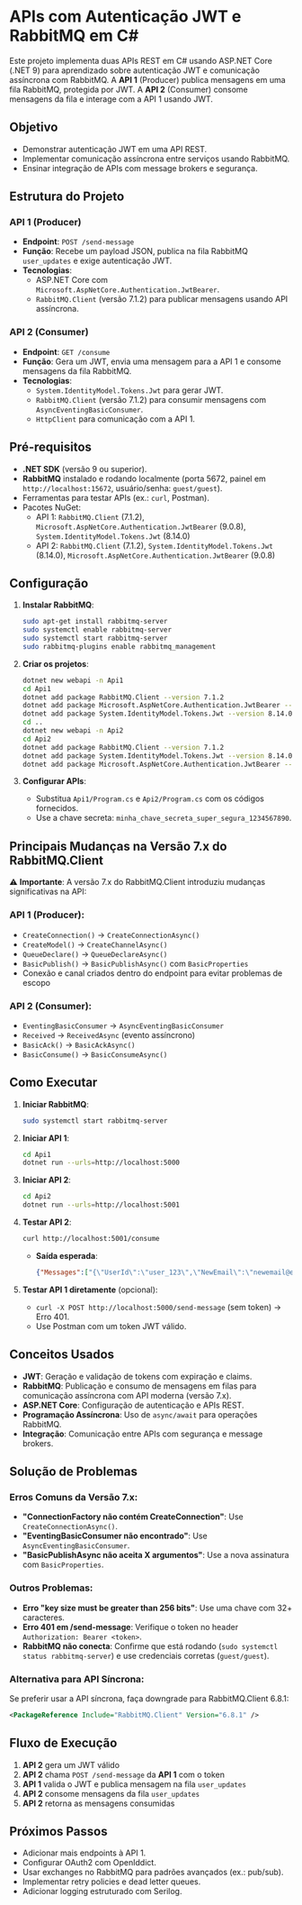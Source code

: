 # APIs com Autenticação JWT e RabbitMQ em C#

Este projeto implementa duas APIs REST em C# usando ASP.NET Core (.NET 9) para aprendizado sobre autenticação JWT e comunicação assíncrona com RabbitMQ. A **API 1** (Producer) publica mensagens em uma fila RabbitMQ, protegida por JWT. A **API 2** (Consumer) consome mensagens da fila e interage com a API 1 usando JWT.

## Objetivo
- Demonstrar autenticação JWT em uma API REST.
- Implementar comunicação assíncrona entre serviços usando RabbitMQ.
- Ensinar integração de APIs com message brokers e segurança.

## Estrutura do Projeto

### API 1 (Producer)
- **Endpoint**: `POST /send-message`
- **Função**: Recebe um payload JSON, publica na fila RabbitMQ `user_updates` e exige autenticação JWT.
- **Tecnologias**:
  - ASP.NET Core com `Microsoft.AspNetCore.Authentication.JwtBearer`.
  - `RabbitMQ.Client` (versão 7.1.2) para publicar mensagens usando API assíncrona.

### API 2 (Consumer)
- **Endpoint**: `GET /consume`
- **Função**: Gera um JWT, envia uma mensagem para a API 1 e consome mensagens da fila RabbitMQ.
- **Tecnologias**:
  - `System.IdentityModel.Tokens.Jwt` para gerar JWT.
  - `RabbitMQ.Client` (versão 7.1.2) para consumir mensagens com `AsyncEventingBasicConsumer`.
  - `HttpClient` para comunicação com a API 1.

## Pré-requisitos
- **.NET SDK** (versão 9 ou superior).
- **RabbitMQ** instalado e rodando localmente (porta 5672, painel em `http://localhost:15672`, usuário/senha: `guest/guest`).
- Ferramentas para testar APIs (ex.: `curl`, Postman).
- Pacotes NuGet:
  - API 1: `RabbitMQ.Client` (7.1.2), `Microsoft.AspNetCore.Authentication.JwtBearer` (9.0.8), `System.IdentityModel.Tokens.Jwt` (8.14.0)
  - API 2: `RabbitMQ.Client` (7.1.2), `System.IdentityModel.Tokens.Jwt` (8.14.0), `Microsoft.AspNetCore.Authentication.JwtBearer` (9.0.8)

## Configuração

1. **Instalar RabbitMQ**:
   ```bash
   sudo apt-get install rabbitmq-server
   sudo systemctl enable rabbitmq-server
   sudo systemctl start rabbitmq-server
   sudo rabbitmq-plugins enable rabbitmq_management
   ```

2. **Criar os projetos**:
   ```bash
   dotnet new webapi -n Api1
   cd Api1
   dotnet add package RabbitMQ.Client --version 7.1.2
   dotnet add package Microsoft.AspNetCore.Authentication.JwtBearer --version 9.0.8
   dotnet add package System.IdentityModel.Tokens.Jwt --version 8.14.0
   cd ..
   dotnet new webapi -n Api2
   cd Api2
   dotnet add package RabbitMQ.Client --version 7.1.2
   dotnet add package System.IdentityModel.Tokens.Jwt --version 8.14.0
   dotnet add package Microsoft.AspNetCore.Authentication.JwtBearer --version 9.0.8
   ```

3. **Configurar APIs**:
   - Substitua `Api1/Program.cs` e `Api2/Program.cs` com os códigos fornecidos.
   - Use a chave secreta: `minha_chave_secreta_super_segura_1234567890`.

## Principais Mudanças na Versão 7.x do RabbitMQ.Client

⚠️ **Importante**: A versão 7.x do RabbitMQ.Client introduziu mudanças significativas na API:

### API 1 (Producer):
- `CreateConnection()` → `CreateConnectionAsync()`
- `CreateModel()` → `CreateChannelAsync()`
- `QueueDeclare()` → `QueueDeclareAsync()`
- `BasicPublish()` → `BasicPublishAsync()` com `BasicProperties`
- Conexão e canal criados dentro do endpoint para evitar problemas de escopo

### API 2 (Consumer):
- `EventingBasicConsumer` → `AsyncEventingBasicConsumer`
- `Received` → `ReceivedAsync` (evento assíncrono)
- `BasicAck()` → `BasicAckAsync()`
- `BasicConsume()` → `BasicConsumeAsync()`

## Como Executar

1. **Iniciar RabbitMQ**:
   ```bash
   sudo systemctl start rabbitmq-server
   ```

2. **Iniciar API 1**:
   ```bash
   cd Api1
   dotnet run --urls=http://localhost:5000
   ```

3. **Iniciar API 2**:
   ```bash
   cd Api2
   dotnet run --urls=http://localhost:5001
   ```

4. **Testar API 2**:
   ```bash
   curl http://localhost:5001/consume
   ```
   - **Saída esperada**:
     ```json
     {"Messages":["{\"UserId\":\"user_123\",\"NewEmail\":\"newemail@example.com\"}"]}
     ```

5. **Testar API 1 diretamente** (opcional):
   - `curl -X POST http://localhost:5000/send-message` (sem token) → Erro 401.
   - Use Postman com um token JWT válido.

## Conceitos Usados
- **JWT**: Geração e validação de tokens com expiração e claims.
- **RabbitMQ**: Publicação e consumo de mensagens em filas para comunicação assíncrona com API moderna (versão 7.x).
- **ASP.NET Core**: Configuração de autenticação e APIs REST.
- **Programação Assíncrona**: Uso de `async/await` para operações RabbitMQ.
- **Integração**: Comunicação entre APIs com segurança e message brokers.

## Solução de Problemas

### Erros Comuns da Versão 7.x:
- **"ConnectionFactory não contém CreateConnection"**: Use `CreateConnectionAsync()`.
- **"EventingBasicConsumer não encontrado"**: Use `AsyncEventingBasicConsumer`.
- **"BasicPublishAsync não aceita X argumentos"**: Use a nova assinatura com `BasicProperties`.

### Outros Problemas:
- **Erro "key size must be greater than 256 bits"**: Use uma chave com 32+ caracteres.
- **Erro 401 em /send-message**: Verifique o token no header `Authorization: Bearer <token>`.
- **RabbitMQ não conecta**: Confirme que está rodando (`sudo systemctl status rabbitmq-server`) e use credenciais corretas (`guest/guest`).

### Alternativa para API Síncrona:
Se preferir usar a API síncrona, faça downgrade para RabbitMQ.Client 6.8.1:
```xml
<PackageReference Include="RabbitMQ.Client" Version="6.8.1" />
```

## Fluxo de Execução
1. **API 2** gera um JWT válido
2. **API 2** chama `POST /send-message` da **API 1** com o token
3. **API 1** valida o JWT e publica mensagem na fila `user_updates`
4. **API 2** consome mensagens da fila `user_updates`
5. **API 2** retorna as mensagens consumidas

## Próximos Passos
- Adicionar mais endpoints à API 1.
- Configurar OAuth2 com OpenIddict.
- Usar exchanges no RabbitMQ para padrões avançados (ex.: pub/sub).
- Implementar retry policies e dead letter queues.
- Adicionar logging estruturado com Serilog.
